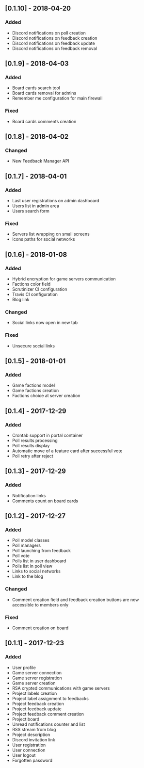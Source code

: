 ## [0.1.10] - 2018-04-20
### Added
- Discord notifications on poll creation
- Discord notifications on feedback creation
- Discord notifications on feedback update
- Discord notifications on feedback removal

## [0.1.9] - 2018-04-03
### Added
- Board cards search tool
- Board cards removal for admins
- Remember me configuration for main firewall

### Fixed
- Board cards comments creation

## [0.1.8] - 2018-04-02
### Changed
- New Feedback Manager API

## [0.1.7] - 2018-04-01
### Added
- Last user registrations on admin dashboard
- Users list in admin area
- Users search form

### Fixed
- Servers list wrapping on small screens
- Icons paths for social networks

## [0.1.6] - 2018-01-08
### Added
- Hybrid encryption for game servers communication
- Factions color field
- Scrutinizer CI configuration
- Travis CI configuration
- Blog link

### Changed
- Social links now open in new tab

### Fixed
- Unsecure social links

## [0.1.5] - 2018-01-01
### Added
- Game factions model
- Game factions creation
- Factions choice at server creation

## [0.1.4] - 2017-12-29
### Added
- Crontab support in portal container
- Poll results processing
- Poll results display
- Automatic move of a feature card after successful vote
- Poll retry after reject

## [0.1.3] - 2017-12-29
### Added
- Notification links
- Comments count on board cards

## [0.1.2] - 2017-12-27
### Added
- Poll model classes
- Poll managers
- Poll launching from feedback
- Poll vote
- Polls list in user dashboard
- Polls list in poll view
- Links to social networks
- Link to the blog

### Changed
- Comment creation field and feedback creation buttons are now accessible to members only 

### Fixed
- Comment creation on board

## [0.1.1] - 2017-12-23
### Added
- User profile
- Game server connection
- Game server registration
- Game server creation
- RSA crypted communications with game servers
- Project labels creation
- Project label assignment to feedbacks
- Project feedback creation
- Project feedback update
- Project feedback comment creation
- Project board
- Unread notifications counter and list
- RSS stream from blog
- Project description
- Discord invitation link
- User registration
- User connection
- User logout
- Forgotten password
